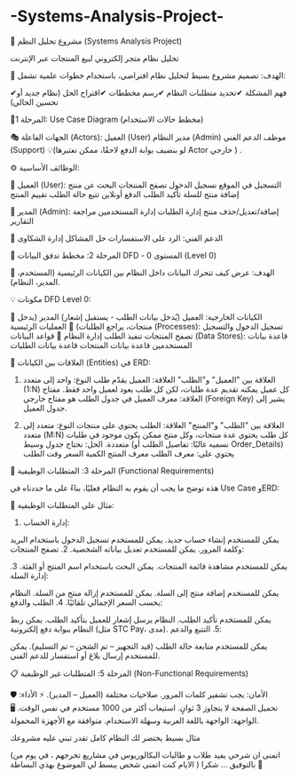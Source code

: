 # -Systems-Analysis-Project-
📘 مشروع تحليل النظم (Systems Analysis Project)

تحليل نظام متجر إلكتروني لبيع المنتجات عبر الإنترنت

🎯 الهدف:
تصميم مشروع بسيط لتحليل نظام افتراضي، باستخدام خطوات علمية تشمل:

✔فهم المشكلة
✔تحديد متطلبات النظام
✔رسم مخططات
✔اقتراح الحل (نظام جديد أو تحسين الحالي)

📍المرحلة 1: Use Case Diagram (مخطط حالات الاستخدام)

🎭 الجهات الفاعلة (Actors):
العميل (User)
مدير النظام (Admin)
موظف الدعم الفني (Support)
💡(لو بنضيف بوابة الدفع لاحقًا، ممكن نعتبرها Actor خارجي ) . 

⚙ الوظائف الأساسية:

🔹 العميل (User):
التسجيل في الموقع
تسجيل الدخول
تصفح المنتجات
البحث عن منتج
إضافة منتج للسلة
تأكيد الطلب
الدفع أونلاين
تتبع حالة الطلب
تقييم المنتج

🔹 المدير (Admin):
إضافة/تعديل/حذف منتج
إدارة الطلبات
إدارة المستخدمين
مراجعة التقارير

🔹 الدعم الفني:
الرد على الاستفسارات
حل المشاكل
إدارة الشكاوى


📍 المرحلة 2: مخطط تدفق البيانات DFD - المستوى 0 (Level 0)

🎯 الهدف:
عرض كيف تتحرك البيانات داخل النظام بين الكيانات الرئيسية (المستخدم، المدير، النظام).

💡 مكونات DFD Level 0:

🔸 الكيانات الخارجية:
العميل (يُدخل بيانات الطلب - يستقبل إشعار)
المدير (يدخل منتجات، يراجع الطلبات)
🔸 العمليات الرئيسية (Processes):
تسجيل الدخول والتسجيل
تصفح المنتجات
تنفيذ الطلب
إدارة النظام
🔸 قواعد البيانات (Data Stores):
قاعدة بيانات المستخدمين
قاعدة بيانات المنتجات
قاعدة بيانات الطلبات

🔁 العلاقات بين الكيانات (Entities) في ERD:

1. العلاقة بين "العميل" و"الطلب"
العلاقة: العميل يقدّم طلب
النوع:
واحد إلى متعدد (1:N)
كل عميل يمكنه تقديم عدة طلبات، لكن كل طلب يعود لعميل واحد فقط.
مفتاح العلاقة:
معرف العميل في جدول الطلب هو مفتاح خارجي (Foreign Key) يشير إلى جدول العميل.

2. العلاقة بين "الطلب" و"المنتج"
العلاقة: الطلب يحتوي على منتجات
النوع:
متعدد إلى متعدد (M:N)
كل طلب يحتوي عدة منتجات، وكل منتج ممكن يكون موجود في طلبات متعددة.
الحل:
نحتاج جدول وسيط (نسميه غالبًا: تفاصيل الطلب أو Order_Details)
يحتوي على:
معرف الطلب
معرف المنتج
الكمية
السعر وقت الطلب

📝 المرحلة 3: المتطلبات الوظيفية (Functional Requirements)

هذه توضح ما يجب أن يقوم به النظام فعليًا، بناءً على ما حددناه في Use Case وERD:

📌 مثال على المتطلبات الوظيفية:
1. إدارة الحساب:

يمكن للمستخدم إنشاء حساب جديد.
يمكن للمستخدم تسجيل الدخول باستخدام البريد وكلمة المرور.
يمكن للمستخدم تعديل بياناته الشخصية.
2. تصفح المنتجات:

يمكن للمستخدم مشاهدة قائمة المنتجات.
يمكن البحث باستخدام اسم المنتج أو الفئة.
3. إدارة السلة:

يمكن للمستخدم إضافة منتج إلى السلة.
يمكن للمستخدم إزالة منتج من السلة.
النظام يحسب السعر الإجمالي تلقائيًا.
4. الطلب والدفع:

يمكن للمستخدم تأكيد الطلب.
النظام يرسل إشعار للعميل بتأكيد الطلب.
يمكن ربط النظام ببوابة دفع إلكترونية (مثل STC Pay، مدى).
5. التتبع والدعم:

يمكن للمستخدم متابعة حالة الطلب (قيد التجهيز – تم الشحن – تم التسليم).
يمكن للمستخدم إرسال بلاغ أو استفسار للدعم الفني.


📋 المرحلة 5: المتطلبات غير الوظيفية (Non-Functional Requirements)

🛡 الأمان:
يجب تشفير كلمات المرور.
صلاحيات مختلفة (العميل – المدير).
⚡ الأداء:
تحميل الصفحة لا يتجاوز 3 ثوانٍ.
استيعاب أكثر من 1000 مستخدم في نفس الوقت.
🖥 الواجهة:
الواجهة باللغة العربية وسهلة الاستخدام.
متوافقة مع الأجهزة المحمولة.


مثال بسيط يختصر لك النظام كامل تقدر تبني عليه مشروعك 

(اتمنى ان شرحي يفيد طلاب و طالبات البكالوريوس في مشاريع تخرجهم ، في يوم من الايام كنت اتمنى شخص يبسط لي الموضوع بهذي البساطة )
 بالتوفيق … شكرا 🙏
